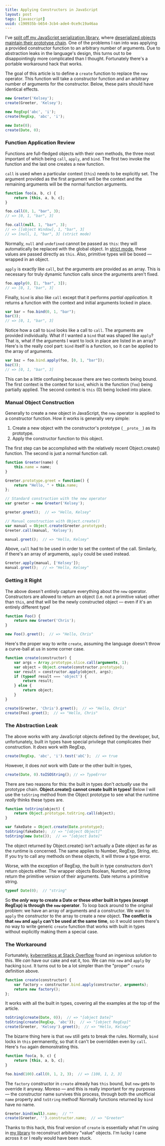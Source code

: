 ```yaml
---
title: Applying Constructors in JavaScript
layout: post
tags: [javascript]
uuid: c190935b-b654-3cb4-ade4-0ce9c19a46aa
---
```


I've [split off my JavaScript serialization library][resurrect], where
[deserialized objects maintain their prototype chain](/blog/2013/03/11/).
One of the problems I ran into was applying a provided constructor
function to an arbitrary number of arguments. Due to abstraction leaks
in the language's design, this turns out to be disappointingly more
complicated than I thought. Fortunately there's a portable workaround
hack that works.

The goal of this article is to define a `create` function to replace
the `new` operator. This function will take a constructor function and
an arbitrary number of arguments for the constructor. Below, these
pairs should have identical effects.

~~~javascript
new Greeter('Kelsey');
create(Greeter, 'Kelsey');

new RegExp('abc', 'i');
create(RegExp, 'abc', 'i');

new Date(0);
create(Date, 0);
~~~

### Function Application Review

Functions are full-fledged objects with their own methods, the three
most important of which being `call`, `apply`, and `bind`. The first
two invoke the function and the last one creates a new function.

`call` is used when a particular context (`this`) needs to be
explicitly set. The argument provided as the first argument will be
the context and the remaining arguments will be the normal function
arguments.

~~~javascript
function foo(a, b, c) {
    return [this, a, b, c];
}

foo.call(0, 1, "bar", 3);
// => [0, 1, "bar", 3]

foo.call(null, 1, "bar", 3);
// => [[object Window], 1, "bar", 3]
// => [null, 1, "bar", 3] (strict mode)
~~~

Normally, `null` and `undefined` cannot be passed as `this`: they will
automatically be replaced with the global object. In
[strict mode][strict], these values are passed directly as
`this`. Also, primitive types will be boxed — wrapped in an object.

`apply` is exactly like `call`, but the arguments are provided as an
array. This is necessary for truly dynamic function calls since the
arguments aren't fixed.

~~~javascript
foo.apply(0, [1, "bar", 3]);
// => [0, 1, "bar", 3]
~~~

Finally, `bind` is also like `call` except that it performs *partial
application*. It returns a function with the context and initial
arguments locked in place.

~~~javascript
var bar = foo.bind(0, 1, "bar");
bar(3);
// => [0, 1, "bar", 3]
~~~

Notice how a call to `bind` looks like a call to `call`. The arguments
are provided individually. What if I wanted a `bind` that was shaped
like `apply`? That is, what if the arguments I want to lock in place
are listed in an array? Here's is the really cool part: `bind` itself
is a function, so it can be applied to the array of arguments.

~~~javascript
var baz = foo.bind.apply(foo, [0, 1, "bar"]);
baz(3);
// => [0, 1, "bar", 3]
~~~

This can be a little confusing because there are two contexts being
bound. The first context is the context for `bind`, which is the
function (`foo`) being partially applied. The second context is `this`
(0) being locked into place.

### Manual Object Construction

Generally to create a new object in JavaScript, the `new` operator is
applied to a constructor function. How it works is generally very
simple:

 1. Create a new object with the constructor's prototype (`__proto__`)
    as its prototype.
 2. Apply the constructor function to this object.

The first step can be accomplished with the relatively recent
Object.create() function. The second is just a normal function call.

~~~javascript
function Greeter(name) {
    this.name = name;
}

Greeter.prototype.greet = function() {
    return "Hello, " + this.name;
};

// Standard construction with the new operator
var greeter = new Greeter('Kelsey');

greeter.greet();  // => "Hello, Kelsey"

// Manual construction with Object.create()
var manual = Object.create(Greeter.prototype);
Greeter.call(manual, 'Kelsey');

manual.greet();  // => "Hello, Kelsey"
~~~

Above, `call` had to be used in order to set the context of the
call. Similarly, if there's an array of arguments, `apply` could be
used instead.

~~~javascript
Greeter.apply(manual, ['Kelsey']);
manual.greet();  // => "Hello, Kelsey"
~~~

### Getting it Right

The above doesn't *entirely* capture everything about the `new`
operator. Constructors are allowed to return an object (i.e. not a
primitive value) other than `this`, and that will be the newly
constructed object — even if it's an entirely different type!

~~~javascript
function Foo() {
    return new Greeter('Chris');
}

new Foo().greet();  // => "Hello, Chris"
~~~

Here's the proper way to write `create`, assuming the language doesn't
throw a curve-ball at us in some corner case.

~~~javascript
function create(constructor) {
    var args = Array.prototype.slice.call(arguments, 1);
    var object = Object.create(constructor.prototype);
    var result = constructor.apply(object, args);
    if (typeof result === 'object') {
        return result;
    } else {
        return object;
    }
}

create(Greeter, 'Chris').greet();  // => "Hello, Chris"
create(Foo).greet();  // => "Hello, Chris"
~~~

### The Abstraction Leak

The above works with any JavaScript objects defined by the developer,
but, unfortunately, built in types have special privilege that
complicates their construction. It *does* work with RegExp,

~~~javascript
create(RegExp, 'abc', 'i').test('abC');  // => true
~~~

However, it does *not* work with Date or the other built in types,

~~~javascript
create(Date, 0).toISOString(); // => TypeError
~~~

There are two reasons for this: the built in types don't *actually*
use the prototype chain. **Object.create() cannot create built in
types!** Below I will use the `toString` method from the Object
prototype to see what the runtime *really* thinks these types are.

~~~javascript
function toString(object) {
    return Object.prototype.toString.call(object);
}

var fakeDate = Object.create(Date.prototype);
toString(fakeDate);  // => "[object Object]"
toString(new Date());  // => "[object Date]"
~~~

The object returned by Object.create() isn't actually a Date object as
far as the runtime is concerned. The same applies to Number, RegExp,
String, etc. If you try to call any methods on these objects, it will
throw a type error.

Worse, with the exception of RegExp, the built in type constructors
don't return objects either. The wrapper objects Boolean, Number, and
String return the primitive version of their arguments. Date returns a
primitive string.

~~~javascript
typeof Date(0);  // "string"
~~~

So **the *only* way to create a Date or these other built in types
(except RegExp) is through the `new` operator**. To loop back around
to the original problem: we have an array of arguments and a
constructor. We want to `apply` the constructor to the array to create
a new object. **The conflict is that `new` and `apply` can't be used
at the same time**, so it would seem there's no way to write generic
`create` function that works with built in types without explicitly
making them a special case.

### The Workaround

Fortunately, [kybernetikos at Stack Overflow][hack] found an ingenious
solution to this. We *can* have our cake and eat it, too. We can mix
`new` and `apply` by hacking `bind`. It turns out to be a lot simpler
than the "proper" `create` definition above.

~~~javascript
function create(constructor) {
    var factory = constructor.bind.apply(constructor, arguments);
    return new factory();
};
~~~

It works with all the built in types, covering all the examples at the
top of the article.

~~~javascript
toString(create(Date, 0));  // => "[object Date]"
toString(create(RegExp, 'abc'));  // => "[object RegExp]"
create(Greeter, 'Kelsey').greet();  // => "Hello, Kelsey"
~~~

The bizarre thing here is that `new` still gets to break the
rules. Normally, `bind` locks in `this` permanently, so that it can't
be overridden even by `call`. Here's `foo` again demonstrating this.

~~~javascript
function foo(a, b, c) {
    return [this, a, b, c];
}

foo.bind(100).call(0, 1, 2, 3);  // => [100, 1, 2, 3]
~~~

The `factory` constructor in `create` already has `this` bound, but
`new` gets to override it anyway. Moreso — and this is really
important for my purposes — the constructor name survives this
process, through both the unofficial `name` property and `toString`
method! Normally functions returned by `bind` have no name.

~~~javascript
Greeter.bind(null).name;  // ""
create(Greeter, '').constructor.name;  // => "Greeter"
~~~

Thanks to this hack, this final version of `create` is essentially
what I'm using in [my library][resurrect] to reconstruct arbitrary
"value" objects. I'm lucky I came across it or I really would have
been stuck.


[resurrect]: https://github.com/skeeto/resurrect-js
[strict]: https://developer.mozilla.org/en-US/docs/JavaScript/Reference/Functions_and_function_scope/Strict_mode
[hack]: http://stackoverflow.com/a/14378462
